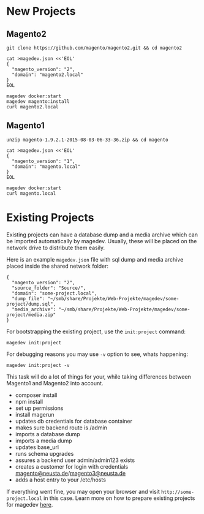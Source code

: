 # New Projects

## Magento2

    git clone https://github.com/magento/magento2.git && cd magento2

```
cat >magedev.json <<'EOL'
{
  "magento_version": "2",
  "domain": "magento2.local"
}
EOL
```
    magedev docker:start
    magedev magento:install
    curl magento2.local


## Magento1

    unzip magento-1.9.2.1-2015-08-03-06-33-36.zip && cd magento

```
cat >magedev.json <<'EOL'
{
  "magento_version": "1",
  "domain": "magento.local"
}
EOL
```
    magedev docker:start
    curl magento.local

# Existing Projects

Existing projects can have a database dump and a media archive which can be imported automatically by magedev. Usually, these will be placed on the network drive to distribute them easily.

Here is an example `magedev.json` file with sql dump and media archive placed inside the shared network folder:

    {
      "magento_version": "2",
      "source_folder": "Source/",
      "domain": "some-project.local",
      "dump_file": "~/smb/share/Projekte/Web-Projekte/magedev/some-project/dump.sql",
      "media_archive": "~/smb/share/Projekte/Web-Projekte/magedev/some-project/media.zip"
    }

For bootstrapping the existing project, use the `init:project` command:

    magedev init:project

For debugging reasons you may use `-v` option to see, whats happening:

    magedev init:project -v

This task will do a lot of things for your, while taking differences between Magento1 and Magento2 into account.

* composer install
* npm install
* set up permissions
* install magerun
* updates db credentials for database container
* makes sure backend route is /admin
* imports a database dump
* imports a media dump
* updates base_url
* runs schema upgrades
* assures a backend user admin/admin123 exists
* creates a customer for login with credentials magento@neusta.de/magento3@neusta.de
* adds a host entry to your /etc/hosts

If everything went fine, you may open your browser and visit `http://some-project.local` in this case. Learn more on how to prepare existing projects for magedev [here](prepare-existing-projects).
